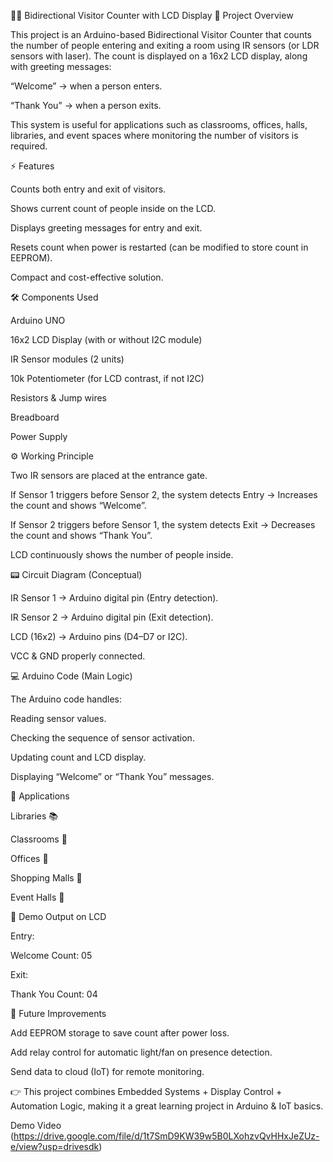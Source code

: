 🚪🔢 Bidirectional Visitor Counter with LCD Display
📌 Project Overview

This project is an Arduino-based Bidirectional Visitor Counter that counts the number of people entering and exiting a room using IR sensors (or LDR sensors with laser). The count is displayed on a 16x2 LCD display, along with greeting messages:

“Welcome” → when a person enters.

“Thank You” → when a person exits.

This system is useful for applications such as classrooms, offices, halls, libraries, and event spaces where monitoring the number of visitors is required.

⚡ Features

Counts both entry and exit of visitors.

Shows current count of people inside on the LCD.

Displays greeting messages for entry and exit.

Resets count when power is restarted (can be modified to store count in EEPROM).

Compact and cost-effective solution.

🛠️ Components Used

Arduino UNO

16x2 LCD Display (with or without I2C module)

IR Sensor modules (2 units)

10k Potentiometer (for LCD contrast, if not I2C)

Resistors & Jump wires

Breadboard

Power Supply

⚙️ Working Principle

Two IR sensors are placed at the entrance gate.

If Sensor 1 triggers before Sensor 2, the system detects Entry → Increases the count and shows “Welcome”.

If Sensor 2 triggers before Sensor 1, the system detects Exit → Decreases the count and shows “Thank You”.

LCD continuously shows the number of people inside.

📟 Circuit Diagram (Conceptual)

IR Sensor 1 → Arduino digital pin (Entry detection).

IR Sensor 2 → Arduino digital pin (Exit detection).

LCD (16x2) → Arduino pins (D4–D7 or I2C).

VCC & GND properly connected.

💻 Arduino Code (Main Logic)

The Arduino code handles:

Reading sensor values.

Checking the sequence of sensor activation.

Updating count and LCD display.

Displaying “Welcome” or “Thank You” messages.

🚀 Applications

Libraries 📚

Classrooms 🏫

Offices 🏢

Shopping Malls 🛒

Event Halls 🎤

📸 Demo Output on LCD

Entry:

Welcome
Count: 05


Exit:

Thank You
Count: 04

📄 Future Improvements

Add EEPROM storage to save count after power loss.

Add relay control for automatic light/fan on presence detection.

Send data to cloud (IoT) for remote monitoring.

👉 This project combines Embedded Systems + Display Control + Automation Logic, making it a great learning project in Arduino & IoT basics.

Demo Video (https://drive.google.com/file/d/1t7SmD9KW39w5B0LXohzvQvHHxJeZUz-e/view?usp=drivesdk)
